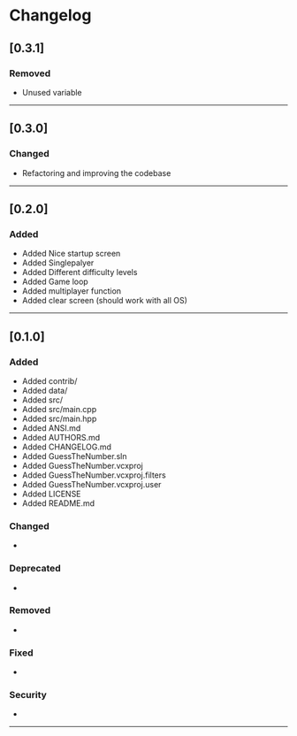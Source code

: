 # Changelog

## [0.3.1]

### Removed
* Unused variable

-------------------------------------------------------------------------------------------------------------

## [0.3.0]

### Changed
* Refactoring and improving the codebase

-------------------------------------------------------------------------------------------------------------

## [0.2.0]

### Added
* Added Nice startup screen
* Added Singlepalyer
* Added Different difficulty levels
* Added Game loop
* Added multiplayer function
* Added clear screen (should work with all OS)

-------------------------------------------------------------------------------------------------------------

## [0.1.0]

### Added
* Added contrib/
* Added data/
* Added src/
* Added src/main.cpp
* Added src/main.hpp
* Added ANSI.md
* Added AUTHORS.md
* Added CHANGELOG.md
* Added GuessTheNumber.sln
* Added GuessTheNumber.vcxproj
* Added GuessTheNumber.vcxproj.filters
* Added GuessTheNumber.vcxproj.user
* Added LICENSE
* Added README.md

### Changed
*

### Deprecated
*

### Removed
*

### Fixed
*

### Security
*

-------------------------------------------------------------------------------------------------------------